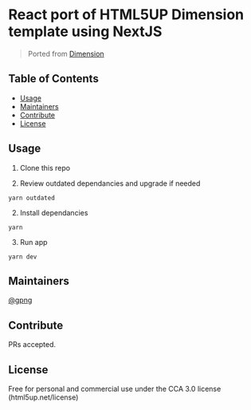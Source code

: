 # React port of HTML5UP Dimension template using NextJS

> Ported from [Dimension](https://html5up.net/dimension)

## Table of Contents

- [Usage](#usage)
- [Maintainers](#maintainers)
- [Contribute](#contribute)
- [License](#license)

## Usage

1. Clone this repo

2. Review outdated dependancies and upgrade if needed

```
yarn outdated
```

2. Install dependancies

```
yarn
```

3. Run app

```
yarn dev
```

## Maintainers

[@gpng](https://github.com/gpng)

## Contribute

PRs accepted.

## License

Free for personal and commercial use under the CCA 3.0 license (html5up.net/license)
